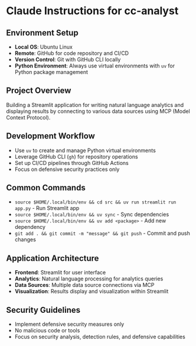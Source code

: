 # Claude Instructions for cc-analyst

## Environment Setup
- **Local OS**: Ubuntu Linux
- **Remote**: GitHub for code repository and CI/CD
- **Version Control**: Git with GitHub CLI locally
- **Python Environment**: Always use virtual environments with `uv` for Python package management

## Project Overview
Building a Streamlit application for writing natural language analytics and displaying results by connecting to various data sources using MCP (Model Context Protocol).

## Development Workflow
- Use `uv` to create and manage Python virtual environments
- Leverage GitHub CLI (`gh`) for repository operations
- Set up CI/CD pipelines through GitHub Actions
- Focus on defensive security practices only

## Common Commands
- `source $HOME/.local/bin/env && cd src && uv run streamlit run app.py` - Run Streamlit app
- `source $HOME/.local/bin/env && uv sync` - Sync dependencies
- `source $HOME/.local/bin/env && uv add <package>` - Add new dependency
- `git add . && git commit -m "message" && git push` - Commit and push changes

## Application Architecture
- **Frontend**: Streamlit for user interface
- **Analytics**: Natural language processing for analytics queries
- **Data Sources**: Multiple data source connections via MCP
- **Visualization**: Results display and visualization within Streamlit

## Security Guidelines
- Implement defensive security measures only
- No malicious code or tools
- Focus on security analysis, detection rules, and defensive capabilities